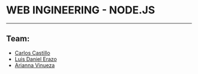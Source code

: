 # WEB INGINEERING - NODE.JS
---
## Team:
* [Carlos Castillo](https://github.com/CarlosCastillo10)
* [Luis Daniel Erazo](https://github.com/lderazo1)
* [Arianna Vinueza](#)
